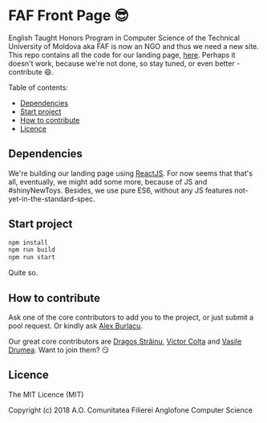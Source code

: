 # FAF Front Page :sunglasses:

English Taught Honors Program in Computer Science of the Technical University of Moldova aka FAF is now an NGO and thus we need a new site.
This repo contains all the code for our landing page, [here](http://faf.utm.md).
Perhaps it doesn't work, because we're not done, so stay tuned, or even better - contribute :smile:.

Table of contents:
- [Dependencies](#dependencies)
- [Start project](#start-project)
- [How to contribute](#how-to-contribute)
- [Licence](#licence)

## Dependencies
We're building our landing page using [ReactJS](https://reactjs.org/). For now seems that that's all, eventually, we might add some more, because of JS and #shinyNewToys. Besides, we use pure ES6, without any JS features not-yet-in-the-standard-spec.

## Start project
```bash
npm install
npm run build
npm run start
```
Quite so.

## How to contribute
Ask one of the core contributors to add you to the project, or just submit a pool request. Or kindly ask [Alex Burlacu](https://github.com/AlexandruBurlacu).

Our great core contributors are [Dragoș Străinu](http://github.com/strdr4605/), [Victor Colța](https://github.com/ColVic/) and [Vasile Drumea](https://github.com/Wazea). Want to join them? :smirk:

## Licence
The MIT Licence (MIT)

Copyright (c) 2018 A.O. Comunitatea Filierei Anglofone Computer Science

